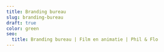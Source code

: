 ```yaml
---
title: Branding bureau
slug: branding-bureau
draft: true
color: green
seo:
  title: Branding bureau | Film en animatie | Phil & Flo
---
```

